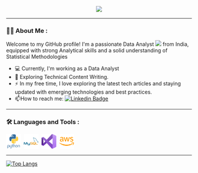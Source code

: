 
<div id="header" align="center">
  <img src= "https://media1.giphy.com/media/v1.Y2lkPTc5MGI3NjExNTg5dHdxMDM2amh5bzdiMmtkM24wNzVhcmhwa2xwajN5azAwN3JsZiZlcD12MV9pbnRlcm5hbF9naWZfYnlfaWQmY3Q9Zw/L1R1tvI9svkIWwpVYr/giphy.webp" width="300"/>
</div>

---

### :woman_technologist: About Me :

Welcome to my GitHub profile! I'm a passionate Data Analyst <img src="https://media.giphy.com/media/WUlplcMpOCEmTGBtBW/giphy.gif" width="30"> from India, equipped with strong Analytical skills and a solid understanding of Statistical Methodologies
- 💻 Currently, I'm working as a Data Analyst 
- :seedling: Exploring Technical Content Writing.
- :zap: In my free time, I love exploring the latest tech articles and staying updated with emerging technologies and best practices.
- :mailbox:How to reach me: [![Linkedin Badge](https://img.shields.io/badge/-kakbar-blue?style=flat&logo=Linkedin&logoColor=white)](https://www.linkedin.com/in/rutvija-bh/)

---

### :hammer_and_wrench: Languages and Tools :

<div>
  <img src="https://github.com/devicons/devicon/blob/master/icons/python/python-original-wordmark.svg" title="Python" alt="Python" width="40" height="40"/>&nbsp;
  <img src="https://github.com/devicons/devicon/blob/master/icons/mysql/mysql-original-wordmark.svg" title="MySQL"  alt="MySQL" width="40" height="40"/>&nbsp;
  <img src="https://github.com/devicons/devicon/blob/master/icons/visualstudio/visualstudio-original.svg" title="Visual Studio" alt="Visual Studio" width="40" height="40"/>&nbsp;
  <img src="https://github.com/devicons/devicon/blob/master/icons/amazonwebservices/amazonwebservices-plain-wordmark.svg" title="AWS" alt="AWS" width="40" height="40"/>&nbsp;
</div>

---
[![Top Langs](https://github-readme-stats.vercel.app/api/top-langs/?username=Rutvija09&layout=compact&theme=vision-friendly-dark)](https://github.com/anuraghazra/github-readme-stats)
